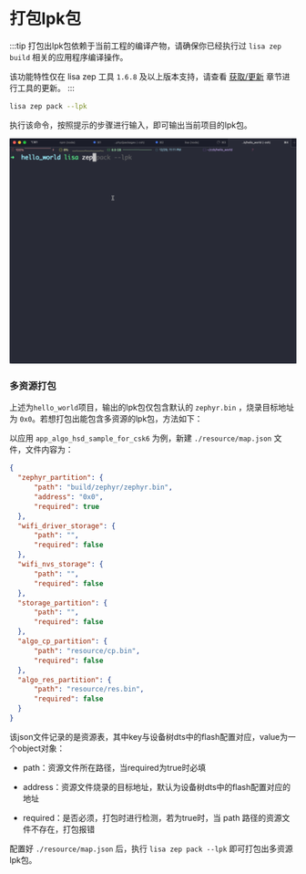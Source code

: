 # 打包lpk包

:::tip
打包出lpk包依赖于当前工程的编译产物，请确保你已经执行过 `lisa zep build` 相关的应用程序编译操作。

该功能特性仅在 lisa zep 工具 `1.6.8` 及以上版本支持，请查看 [获取/更新](update) 章节进行工具的更新。
:::

```bash
lisa zep pack --lpk
```

执行该命令，按照提示的步骤进行输入，即可输出当前项目的lpk包。

![image](./images/pack_1.gif)

### 多资源打包

上述为`hello_world`项目，输出的lpk包仅包含默认的 `zephyr.bin` ，烧录目标地址为 `0x0`。若想打包出能包含多资源的lpk包，方法如下：

以应用 `app_algo_hsd_sample_for_csk6` 为例，新建 `./resource/map.json` 文件，文件内容为：

```json
{
  "zephyr_partition": {
      "path": "build/zephyr/zephyr.bin",
      "address": "0x0",
      "required": true
  },
  "wifi_driver_storage": {
      "path": "",
      "required": false
  },
  "wifi_nvs_storage": {
      "path": "",
      "required": false
  },
  "storage_partition": {
      "path": "",
      "required": false
  },
  "algo_cp_partition": {
      "path": "resource/cp.bin",
      "required": false
  },
  "algo_res_partition": {
      "path": "resource/res.bin",
      "required": false
  }
}
```

该json文件记录的是资源表，其中key与设备树dts中的flash配置对应，value为一个object对象：

- path：资源文件所在路径，当required为true时必填

- address：资源文件烧录的目标地址，默认为设备树dts中的flash配置对应的地址

- required：是否必须，打包时进行检测，若为true时，当 path 路径的资源文件不存在，打包报错

配置好 `./resource/map.json` 后，执行 `lisa zep pack --lpk` 即可打包出多资源lpk包。
